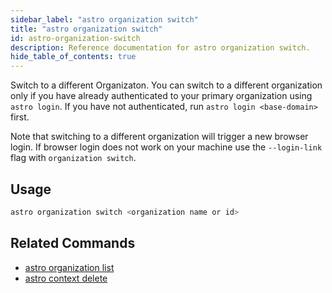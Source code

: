 ```yaml
---
sidebar_label: "astro organization switch"
title: "astro organization switch"
id: astro-organization-switch
description: Reference documentation for astro organization switch.
hide_table_of_contents: true
---
```


Switch to a different Organizaton. You can switch to a different organization only if you have already authenticated to your primary organization using `astro login`. If you have not authenticated, run `astro login <base-domain>` first.

Note that switching to a different organization will trigger a new browser login. If browser login does not work on your machine use the `--login-link` flag with `organization switch`.

## Usage

```sh
astro organization switch <organization name or id>
```

## Related Commands

- [astro organization list](cli/astro-organization-list.md)
- [astro context delete](cli/astro-context-delete.md)
